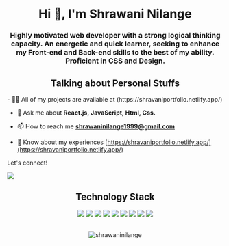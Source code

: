  <h1 align="center">Hi 👋, I'm Shrawani Nilange</h1>
<h3 align="center">Highly motivated web developer with a strong logical thinking capacity. An energetic and quick learner, seeking to enhance my Front-end and Back-end skills to the best of my ability. Proficient in CSS and Design.</h3>

</hr>

<h2 align="center">Talking about Personal Stuffs 

</h2>
- 👨‍💻 All of my projects are available at (https://shravaniportfolio.netlify.app/)

- 💬 Ask me about **React.js, JavaScript, Html, Css.**

- 📫 How to reach me **shrawaninilange1999@gmail.com**

- 📄 Know about my experiences [https://shravaniportfolio.netlify.app/](https://shravaniportfolio.netlify.app/)

 
<p >Let's connect!</p>
<a href="https://www.linkedin.com/in/shrawani-nilange-bab99b216/">
   <img src="https://img.shields.io/badge/linkedin-%230077B5.svg?&style=for-the-badge&logo=linkedin&logoColor=white" />

</a>


<p align="center">
    <h2 align="center">Technology Stack   </h2>
  <div align="center">
     <img src="https://img.shields.io/badge/-HTML-c58545?style=for-the-badge&logo=html5&logoColor=c58545&labelColor=282828">
     <img src="https://img.shields.io/badge/-CSS-d1a01f?style=for-the-badge&logo=css3&logoColor=d1a01f&labelColor=282828">
     <img src="https://img.shields.io/badge/JavaScript-F7DF1E?style=for-the-badge&logo=javascript&logoColor=d1a01f&labelColor=282828">
     <img src="https://img.shields.io/badge/Node.js-43853D?style=for-the-badge&logo=node.js&logoColor=d1a01f&labelColor=282828">
     <img src="https://img.shields.io/badge/Express.js-404D59?style=for-the-badge&logo=express.js&logoColor=d1a01f&labelColor=282828">
     <img src="https://img.shields.io/badge/React-20232A?style=for-the-badge&logo=react&logoColor=61DAFB&labelColor=282828">
     <img src="https://img.shields.io/badge/MongoDB-4EA94B?style=for-the-badge&logo=mongodb&logoColor=white">
    <img src="https://img.shields.io/badge/Bootstrap-563D7C?style=for-the-badge&logo=bootstrap&logoColor=white"/>
  <img src="https://img.shields.io/badge/Material--UI-0081CB?style=for-the-badge&logo=material-ui&logoColor=white"/>
    </br>
      </br>
<!--     <img src="https://img.shields.io/badge/GitHub-100000?style=for-the-badge&logo=github&logoColor=white"/>
   
    <img src="https://img.shields.io/badge/Netlify-00C7B7?style=for-the-badge&logo=netlify&logoColor=whit"/>
    
    <img src="https://img.shields.io/badge/Heroku-430098?style=for-the-badge&logo=heroku&logoColor=white"/>
    
    <img src="https://img.shields.io/badge/Redux-593D88?style=for-the-badge&logo=redux&logoColor=white"/> -->
  </div>
  </p>
<!-- <p><img align="center" src="https://github-readme-stats.vercel.app/api/top-langs?username=shrawaninilange&show_icons=true&locale=en&layout=compact" alt="shrawaninilange" /></p><a href="https://developer.mozilla.org/en-US/docs/Web/JavaScript" target="_blank" rel="noreferrer"> <img src="https://raw.githubusercontent.com/devicons/devicon/master/icons/javascript/javascript-original.svg" alt="javascript" width="40" height="40"/> </a> <a href="https://www.mongodb.com/" target="_blank" rel="noreferrer"> <img src="https://raw.githubusercontent.com/devicons/devicon/master/icons/mongodb/mongodb-original-wordmark.svg" alt="mongodb" width="40" height="40"/> </a> <a href="https://nodejs.org" target="_blank" rel="noreferrer"> <img src="https://raw.githubusercontent.com/devicons/devicon/master/icons/nodejs/nodejs-original-wordmark.svg" alt="nodejs" width="40" height="40"/> </a> <a href="https://reactjs.org/" target="_blank" rel="noreferrer"> <img src="https://raw.githubusercontent.com/devicons/devicon/master/icons/react/react-original-wordmark.svg" alt="react" width="40" height="40"/> </a> <a href="https://redis.io" target="_blank" rel="noreferrer"> <img src="https://raw.githubusercontent.com/devicons/devicon/master/icons/redis/redis-original-wordmark.svg" alt="redis" width="40" height="40"/> </a> </p> -->

<p><img align="center" src="https://github-readme-stats.vercel.app/api/top-langs?username=shrawaninilange&show_icons=true&locale=en&layout=compact" alt="shrawaninilange" /></p>

